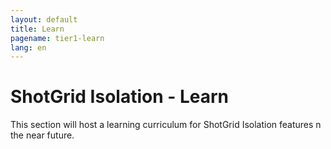 ```yaml
---
layout: default
title: Learn
pagename: tier1-learn
lang: en
---
```


# ShotGrid Isolation - Learn

This section will host a learning curriculum for ShotGrid Isolation features n the near future.
